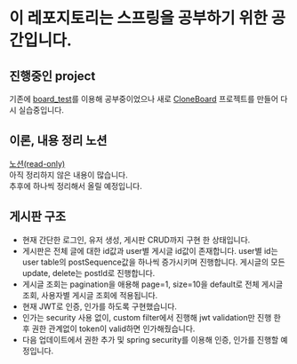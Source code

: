 # 이 레포지토리는 스프링을 공부하기 위한 공간입니다.

## 진행중인 project
기존에 [board_test](https://github.com/Park-SeungWoo/spring-board/tree/main/board_test)를 이용해 공부중이었으나 새로 [CloneBoard](https://github.com/Park-SeungWoo/spring-board/tree/main/CloneBoard) 프로젝트를 만들어 다시 실습중입니다.

## 이론, 내용 정리 노션
[노션(read-only)](https://spiky-house-f8d.notion.site/Spring-2a22644edb5245d5b8b84fc9c523cc94) <br/>
아직 정리하지 않은 내용이 많습니다. <br/>
추후에 하나씩 정리해서 올릴 예정입니다.

## 게시판 구조
- 현재 간단한 로그인, 유저 생성, 게시판 CRUD까지 구현 한 상태입니다.
- 게시판은 전체 글에 대한 id값과 user별 게시글 id값이 존재합니다. user별 id는 user table의 postSequence값을 하나씩 증가시키며 진행합니다. 게시글의 모든 update, delete는 postId로 진행합니다.
- 게시글 조회는 pagination을 애용해 page=1, size=10을 default로 전체 게시글 조회, 사용자별 게시글 조회에 적용됩니다.
- 현재 JWT로 인증, 인가를 하도록 구현했습니다.
- 인가는 security 사용 없이, custom filter에서 진행해 jwt validation만 진행 한 후 권한 관계없이 token이 valid하면 인가해줬습니다.
- 다음 업데이트에서 권한 추가 및 spring security를 이용해 인증, 인가를 진행할 예정입니다.
